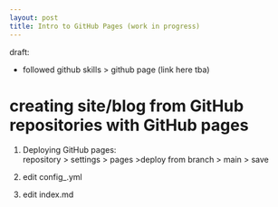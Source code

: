 ```yaml
---
layout: post
title: Intro to GitHub Pages (work in progress)
---
```


draft:

- followed github skills > github page (link here tba)


# creating site/blog from GitHub repositories with GitHub pages

1. Deploying GitHub pages:  
repository > settings > pages >deploy from branch > main > save

2. edit config_.yml

3. edit index.md